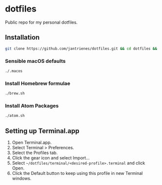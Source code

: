 # dotfiles

Public repo for my personal dotfiles.

## Installation

```sh
git clone https://github.com/jantrienes/dotfiles.git && cd dotfiles && source bootstrap.sh
```

### Sensible macOS defaults

```bash
./.macos
```

### Install Homebrew formulae

```bash
./brew.sh
```

### Install Atom Packages

```bash
./atom.sh
```


## Setting up Terminal.app

1. Open Terminal.app.
1. Select Terminal > Preferences.
1. Select the Profiles tab.
1. Click the gear icon and select Import...
1. Select `~/dotfiles/terminal/<desired-profile>.terminal` and click Open.
1. Click the Default button to keep using this profile in new Terminal windows.
